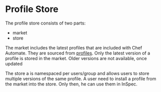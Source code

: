# Profile Store

The profile store consists of two parts:

- market
- store

The market includes the latest profiles that are included with Chef Automate. They are sourced from
[profiles](https://github.com/chef/compliance-profiles). Only the latest version of a profile is stored in the market.
Older versions are not available, once updated

The store a is namespaced per users/group and allows users to store multiple versions of the same profile. A user need
to install a profile from the market into the store. Only then, he can use them in InSpec.
